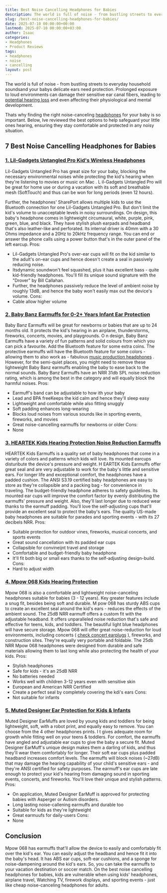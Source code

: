 ```yaml
---
title: Best Noise Cancelling Headphones for Babies
description: The world is full of noise - from bustling streets to everyday household soundsand your babys delicate ears need protection.
slug: /best-noise-cancelling-headphones-for-babies/
date: 2025-07-10 00:00:00+00:00
lastmod: 2025-07-10 00:00:00+03:00
author: Isaac
categories:
- Headphones
- Product Reviews
tags:
- headphones
- noise
- cancelling
layout: post
---
```

The world is full of noise - from bustling streets to everyday household soundsand your babys delicate ears need protection. Prolonged exposure to loud environments can damage their sensitive ear canal fibers, leading to
[potential hearing loss](https://www.parents.com/baby/health/ears/how-to-protect-babys-hearing/)
and even affecting their physiological and mental development.

Thats why finding the right noise-canceling [headphones](https://pestpolicy.com/best-noise-cancelling-headphones/) for your baby is so important. Below, Ive reviewed the best options to help safeguard your little ones hearing, ensuring they stay comfortable and protected in any noisy situation.
## 7 Best Noise Cancelling Headphones for Babies
### [1. Lil-Gadgets Untangled Pro Kid's Wireless Headphones](https://www.amazon.com/dp/B00NWYGZO6/?tag=p-policy-20)
Lil-Gadgets Untangled Pro has great size for your baby, blocking the necessary environmental noises while protecting the kid's hearing when they're listening to movies or
music on Mac
.
L
il-Gadgets Untangled Pro will be great for home use or during a vacation with its soft and breathable mesh (SoftTouch) and thus can be won for long periods (even 12 hours).

Further, the headphones' SharePort allows multiple kids to use the Bluetooth connection for one Lil-Gadgets Untangled Pro. But don't limit the kid's volume to unacceptable levels in noisy surroundings.
On design, this baby's headphone comes in lightweight circumaural, white, purple, pink, green, blue, and black. They have stylish plush earpads and headband that's also leather-like and perforated.
Its internal driver is 40mm with a 30 Ohms impedance and a 20Hz to 20kHz frequency range. You can end or answer the phone calls using a power button that's in the outer panel of the left earcup.
Pros:
- Lil-Gadgets Untangled Pro's over-ear cups will fit on the kid similar to the adult's on-ear cups and hence doesn't create a seal in passively reducing noise.
- Itsdynamic soundwon't feel squashed, plus it has excellent bass - quite kid-friendly headphones. You'll fill its unique sound signature with the "Drover" by Bill Callahan.
- Further, the headphones passively reduce the level of ambient noise by roughly 13dB, and hence the baby won't easily max out the device's volume.
Cons:
- Cable allow higher volume

### [2. Baby Banz Earmuffs for 0-2+ Years Infant Ear Protection](https://www.amazon.com/dp/B01ANXM29K/?tag=p-policy-20)
Baby Banz Earmuffs will be great for newborns or babies that are up to 24 months old. It protects the kid's hearing in an airplane, thunderstorms, fireworks, concerts, movies, and playgrounds.
O
n design, Baby Banz Earmuffs have a variety of fun patterns and solid colours from which you can pick a favourite. Add the Bluetooth feature for some extra coins.
The protective earmuffs will have the Bluetooth feature for some colors - allowing them to also work as - fabulous
[music production headphones](https://pestpolicy.com/best-headphones-for-music-production/)
.
However, for the semi-quiet places, you might need to remove these lightweight Baby Banz earmuffs enabling the baby to ease back to the normal sounds.
Baby Banz Earmuffs have an NRR 31db SPL noise reduction rating, which is among the best in the category and will equally block the harmful noises.
Pros:
- Earmuff's band can be adjustable to how ith your baby
- Lead and BPA freeKeeps the kid calm and hence they'll sleep easy
- Lightweight and comfortable while also fitting snuggly
- Soft padding enhances long-wearing
- Blocks loud noises from various sounds like in sporting events, fireworks, and movies
- Great noise-cancelling earmuffs for newborns or older
Cons:
- None
### [3. HEARTEK Kids Hearing Protection Noise Reduction Earmuffs](https://www.amazon.com/dp/B01H1TVKS8/?tag=p-policy-20)
HEARTEK Kids Earmuffs is a quality set of baby headphones that come in a variety of colors and patterns which kids will love. Its mounted earcups disturibute the device's pressure and weight.
H
EARTEK Kids Earmuffs offer great seal and are very adjustable to work for the baby's little and sensitive ears. For longer life and exceptional comfort, the headphones have a padded cushion.
The ANSI S3.19 certified baby headphones are easy to store as they're collapsible and a packing bag - for convenience in traveling. The budget-friendly headphone adheres to safety guidelines.
Its mounted ear cups will improve the comfort factor by evenly distributing the earmuffs' pressure and weight. Also, they'll last longer due to reduced wear thanks to the earmuff padding.
You'll love the self-adjusting cups that'll provide an excellent seal to protect the baby's ears. The quality US-made baby headphones are suitable for parades and sporting events - with its 27 decibels NRR.
Pros:
- Suitable protection for outdoor vines, fireworks, musical concerts, and sports events
- Great sound cancellation with its padded ear cups
- Collapsible for convineijnt travel and storage
- Comfortable and budget-friendly baby headphone
- It'll fit both big or small ears thanks to the self-adjusting design-build.
Cons:
- Hard to adjust width
### [4. Mpow 068 Kids Hearing Protection](https://www.amazon.com/dp/B07216RSSL/?tag=p-policy-20)
Mpow 068 is also a comfortable and lightweight noise-canceling headphones suitable for babies (3 - 12 years). Key greater features include a snug fit, besides being soft and durable.
M
pow 068 has sturdy ABS cups to create an excellent seal around the kid's ears - reduces the effects of the ambient sound. The 25dB NRR earmuff offers a custom fit with the adjustable headband.
It offers unparalleled noise reduction that's safe and effective for teens, kids, and toddlers. The beautiful light blue headphones will have secure storage.
Mpow 068 will offer great noise-reduction for loud environments, including concerts (
[check concert earplugs](https://pestpolicy.com/best-earplugs-for-concerts/)
), fireworks, and construction sites. They're equally very portable and foldable.
The 25db NRR Mpow 068 headphones were designed from durable and safe materials allowing them to last long while also protecting the health of your kids.
Pros:
- Stylish headphones
- Safe for kids - it's an 25dB NRR
- No batteries needed
- Works well with children 3-12 years even with sensitive skin
- European and American NRR Certified
- Create a perfect seal by completely covering the kdi's ears
Cons:
- Not suitable for infants
### [5. Muted Designer Ear Protection for Kids & Infants](https://www.amazon.com/dp/B01N2TAQBJ/?tag=p-policy-20)
Muted Designer
EarMuffs are loved by young kids and toddlers for being lightweight, soft, with a robot print, and equally easy to remove. You can choose from the 4 other headphones prints.
I
t gives adequate room for growth while fitting well on your teens & toddlers. For comfort, the earmuffs have angled and adjustable ear cups to give the baby a secure fit.
Muted Designer EarMuff's
unique design makes them a darling of kids, and thus they'll wear them comfortably for longer. Their soft ear cups plus padded headband increases comfort levels.
The earmuffs will block noises (~27dB) that may damage the hearing capability of your child's sensitive ears - and they're ANSI certified for safety purposes.
The earmuff's ear cups are late enough to protect your kid's hearing from damaging sound in sporting events, concerts, and fireworks. You'll love their unique and stylish patterns.
Pros:
- On application, Muted Designer EarMuff is approved for protecting babies with Asperger or Autism disorders.
- Long lasting noise-callening earmuffs and durable too
- Suitable for kids as they're lightweight
- Great earmuufs for daily-users
Cons:
- None
## Conclusion
Mpow 068 has earmuffs that'll allow the device to easily and comfortably fit over the kid's ear. You can easily adjust the headband and hence fit it into the baby's head.
It has ABS ear cups, soft-ear cushions, and a sponge for noise-dampening around the kid's ears. So, you can take the earmuffs to your vacation destination or soccer match.
On the best noise cancelling headphones for babies, kids are vulnerable when using kids' headphones, airplane travel, Watching TV, firework displays, and sporting events - just like cheap noise-canceling headphones for adults.
